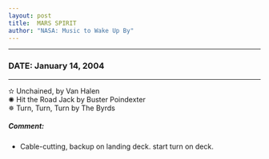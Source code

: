 ```yaml
---
layout: post
title:  MARS SPIRIT
author: "NASA: Music to Wake Up By"
---
```


----
### DATE: January 14, 2004
----
✫ Unchained, by Van Halen  &nbsp;<br />✺ Hit the Road Jack by Buster Poindexter  &nbsp;<br />✵ Turn, Turn, Turn by The Byrds

##### Comment:
* Cable-cutting, backup on landing deck. start turn on deck.


